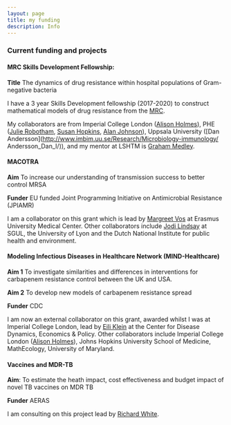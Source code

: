 ```yaml
--- 
layout: page 
title: my funding 
description: Info 
---
```


### Current funding and projects

#### MRC Skills Development Fellowship: 

**Title** The dynamics of drug resistance within hospital populations of
Gram-negative bacteria

I have a 3 year Skills Development fellowship (2017-2020) to construct
mathematical models of drug resistance from the
[MRC](https://www.mrc.ac.uk/skills-careers/fellowships/skills-development-fellowships/).

My collaborators are from Imperial College London ([Alison
Holmes](https://www.imperial.ac.uk/people/alison.holmes)), PHE ([Julie
Robotham](http://www.imperial.ac.uk/people/j.robotham), [Susan
Hopkins](https://www.imperial.ac.uk/people/s.hopkins), [Alan
Johnson](http://www.imperial.ac.uk/people/a.johnson)), Uppsala
University ([Dan
Andersson](http://www.imbim.uu.se/Research/Microbiology-immunology/
Andersson_Dan_I/)), and my mentor at LSHTM is [Graham
Medley](https://www.lshtm.ac.uk/aboutus/people/medley.graham).


#### MACOTRA

**Aim** To increase our understanding of transmission success to  better
control MRSA

**Funder** EU funded Joint Programming Initiative on Antimicrobial
Resistance (JPIAMR)

I am a collaborator on this grant which is lead by [Margreet
Vos](http://www.safety-and-security.nl/people/profdr-margreet-vos) at
Erasmus University Medical Center. Other collaborators include [Jodi
Lindsay](https://www.sgul.ac.uk/research-profiles-a-z/jodi-lindsay) at
SGUL, the University of Lyon and the Dutch National Institute for public
health and environment.

#### Modeling Infectious Diseases in Healthcare Network (MIND-Healthcare)

**Aim 1** To investigate similarities and differences in interventions
for carbapenem resistance control between the UK and USA.

**Aim 2** To develop new models of carbapenem resistance spread

**Funder** CDC

I am now an external collaborator on this grant, awarded whilst I was at Imperial College London, lead by [Eili
Klein](http://www.cddep.org/profile/eili_klein#sthash.wyshtNcw.dpbs) at
the Center for Disease Dynamics, Economics & Policy. Other collaborators
include Imperial College London ([Alison
Holmes](https://www.imperial.ac.uk/people/alison.holmes)), Johns Hopkins University School of Medicine, MathEcology,
University of Maryland.

#### Vaccines and MDR-TB

**Aim**: To estimate the heath impact, cost effectiveness and budget
impact of novel TB vaccines on MDR TB

**Funder** AERAS

I am consulting on this project lead by [Richard
White](https://www.lshtm.ac.uk/aboutus/people/white.richard).




